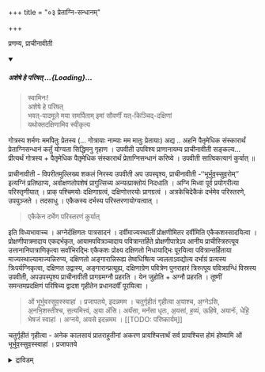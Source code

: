 +++
title = "०३ प्रेताग्नि-सन्धानम्"

+++

प्रणम्य, प्राचीनावीती 

<div class="js_include" includetitle="false" newlevelforh1="5" unfilled url="/vedAH_yajuH/taittirIyam/sUtram/ApastambaH/gRhyam/paddhatiH/shrIvaiShNavaH/mantrAdi/asheShe_pariShat_svIkRtya.md">
<details open><summary><h5>अशेषे हे परिषत् ...{Loading}...</h5></summary>

> स्वामिनः!  
अशेषे हे परिषत्  
भवत्-पादमूले मया समर्पिताम् इमां सौवर्णीं यत्-किञ्चिद्-दक्षिणां  
यथोक्तदक्षिणामिव स्वीकृत्य  

</details>
</div>  

गोत्रस्य शर्मणः ममपितुः प्रेतस्य (... गोत्रायाः नाम्याः मम मातुः प्रेतायाः) अद्य .. अहनि पैतृमेधिक संस्कारार्थं प्रेताग्निसन्धानं कर्तुं योग्यता सिद्धिमनु गृहाण । उपवीती उपविश्य प्राणानायम्य प्राचीनावीती सङ्कल्य... प्रीत्यर्थं गोत्रस्य + पैतृमेधिक पैतृमेधिक संस्कारार्थं प्रेताग्निसन्धानं करिष्ये । उपवीती सात्विकत्यागं कुर्यात् ॥ 

प्राचीनावीती - विपरीतमुल्लिख्य शकलं निरस्य उपवीती अप उपस्पृश्य, प्राचीनावीती -‘‘भूर्भुव॒स्सुव॒रोम्’’ इत्यग्निं प्रतिष्ठाप्य, अवोक्षणतोपशेषं प्रागुत्सिच्य अन्यत्प्राक्तोयं निदधाति । अग्नि मिध्वा पूर्व प्रयोगरीत्या परिस्तृणीयात् । प्राक् पश्चिमयोः दक्षिणाग्रत्वं, दक्षिणोत्तरयोः प्रागग्रत्वं । अत्रकेचिदेकैकं दर्भमेव परिस्तरणे, उपयुञ्जते । तदसाधु । एकैकस्य दर्भस्य परिस्तरणायोग्यत्वात् । 

> एकैकेन दर्भेण परिस्तरणं कुर्यात्

इति विध्यभावाच्च । अग्नेर्दक्षिणतः पात्रसादनं । दर्वीमाज्यस्थालीं प्रोक्षणीमितर दर्वीमिति एकैकशस्सादयित्वा । प्रोक्षणीपात्रमादाय एकदर्भकृत, आयामपवित्रञ्चादाय पवित्रान्तर्हिते प्रोक्षणीपात्रेऽप आनीय प्राचीस्त्रिरुत्पूय उत्तानानिपात्राणिकृत्वा सर्वाभिरद्भिः एकैकशः प्रोक्ष्य दक्षिणतो निधायाद्भिः पूरयित्वा पवित्रान्तर्हिताया माज्यस्थाल्यामाज्यन्निरुप्य, दक्षिणतो अङ्गारान्निरूह्य तेष्वधिश्रित्य ज्वलताऽवद्योत्य दर्भाग्रं प्रत्यस्य त्रिःपर्यग्निकृत्वा, दक्षिणत उद्वास्य, अङ्गारान्प्रत्यूह्य, दक्षिणाग्रेण पवित्रेण पुनराहारं त्रिरुत्पूय पवित्रग्रन्धिं विस्रस्य उपवीती, अपउपस्पृश्य प्राचीनावीती प्रागग्रमग्नौ प्रहरति । येन जुहोति + अग्नौ प्रहरति । तूष्णीं समन्तमप्रदक्षिणं परिषिच्य द्वादश गृहीतेन प्रधानदर्वीं पूरयित्वा ।

> ओं भूर्भुवस्सुव॒स्स्वाहा॑ । प्रजापतये, इदन्नमम । चतुर्गृहीतं गृहीत्वा अ॒याश्च, अ॒ग्नेऽसि, अ॒नभि॒शस्तीश्च, स॒त्यमित्त्वं, अ॒या ॲसि। अयॅसा, मनॅसा धृतः, अ॒यसा॑, ह॒व्यं, ऊहिषे, अयानॅः, धेहि॒ भेषजं स्वाहा॑ । अग्नये, अयसे इदन्नमम ।
[[TODO: परिष्कार्यम्]]

चतुर्गृहीतं गृहीत्वा - अनेक कालसायं प्रातराहुतीनां अकरण प्रायश्चित्तार्थं सर्व प्रायश्चित्त होमं होष्यामि ओं भूर्भुव॒स्सुव॒स्स्वाहा॑ । प्रजापतये 

<details><summary>द्राविडम्</summary>

## 3 ப்ரேதாக்நி ஸந்தானம்

அனுஜ்ஞை, ஸங்கல்ப்பம். அக்நி ப்ரதிஷ்டை சுபங்களில் செய்யப்படுகிறதை இங்கு விபரீதமாக (அதாவது வடக்காக முடிக்கப்படுவதை தெற்காக முடிக்க வேண்டும்) செய்ய வேண்டும்.

10
பரிஸ்தரணத்தில் சிலர் ஒரே ஒரு தர்ப்பத்தை பரிஸ்தரணமாகச் சேர்க்கின்றனர். அதற்கு வசனம் இல்லாததாலும் “பரிஸ்தரணம்” என்கிற சொல்லிற்கு சுற்றிலும் பரப்புதல்” என்ற அர்த்தத்தாலும் பூர்வ பரிபாஷையில் (அக்நி முகத்தில்) சொல்லப்பட்டதையே இங்கும் கொள்வது உசிதம்.

இங்கு தென் பக்கத்தில் பாத்ர ஸாதனம், தர்வி, ஆஜ்ய ஸ்தாலீ, ப்ரோக்ஷணீ, இதர தர்வீ என்பதாக தனித் தனியாக ஸாதனம். ஒரு தர்ப்பத்தால் செய்யப்பட்ட ஆயாமத பவித்ரம், ப்ரோக்ஷணீ ஸம்ஸ்காரம், ஆஜ்ய ஸம்ஸ்காரத்தில் தென் புறத்தில் உள்ள தணல்களைத் தென் புறத்திலேயே வைத்து ஸம்ஸ்காரம் செய்து, அதற்குத் தெற்கேயே இறக்க வேண்டும். உத்பவனத்தை எப்பொழுதும் போல் கிழக்கில் ஆரம்பித்து கிழக்கிலேயே முடிக்க
வேண்டும். மொத்தத்தில் மூன்று தடவை, தர்வீ ஸம்ஸ்காரம், அப்ரதக்ஷிணமாக பரிஷேசனம், பெரிய தர்வியில் 12 தடவை சிறிய ஸர்வ ப்ராயச்சித்த தர்வியினால் எடுக்கப்பட்ட நெய்யை மந்திரத்தினால் (ஓம் பூர் புவஸ்ஸுவ ஸ்வாஹா) ஹோமம், அயாச்ச ஹோமம், ஔபாஸன காலாதிக்ரம ஹோமம், தர்சபூர்ண மாஸ காலாதிக்ரம ஹோமம், அநாஜ்ஞாதத்ரயம், வ்யாஹ்ருதி சதுஷ்டயம், பூர்ணாஹுதி, ஸமந்தமாக அப்ரதக்ஷிண பரிஷேசனம், ஔபாஸனாதி, அதிக்ரம பிராயச்சித்தமாக த்ரவ்ய (ஹிரண்ய) தானம், ஒளபாஸன ஹோமம் இவைகளைச் செய்ய வேண்டும்.

<details>

इदन्नमम । पुनश्चतुर्गृहीतं गृहीत्वा - अनेक दर्श पूर्णमासस्थालीपाक, अकरण प्रायश्चित्तार्थं सर्वप्रायश्चित्त होमं होष्यामि । ओं भूर्भुव॒स्सुव॒स्स्वाहा॑ । प्रजापतये इदन्नमम । अस्मिन्प्रेताग्निसन्धान होम कर्मणिमध्ये सम्भावित समस्तदोष प्रायश्चित्तार्थं प्रायश्चित्त होमं होष्यामि । 

> ओभूर्भुव॒स्सुव॒स्वाहा॑ (प्रजापतये इदन्नमम) । अना॑ज्ञातं, यदाज्ञतं । य॒ज्ञस्य, क्रि॒यते॑, मिथु । अग्ने॑, तदस्य, कल्पय । त्वँहिवेत्थं, यथातथं, स्वाहा॑ । (अग्नये इदन्नमम) । पुरुषसम्मितः य॒ज्ञः । य॒ज्ञः, पुरुषसम्मितः । अग्ने॑ तदस्य, कल्पय । त्वँहिवेत्थ, यथातथं, स्वाहा॑ । (अग्नये, इदन्नमम) । यत्पॉक॒त्राः, मनॅसा, दी॒नद॑क्षान । य॒ज्ञस्ये॑ म॒न्वते॑, मनांसः । अ॒ग्निष्टत्, होता॑ ऋ॒तुवित्, वि॒जा॒नन् । यजिष्ठः, दे॒वान्, ऋ॒तुशः य॒जा॒ति॒ स्वाहा॑ । (अग्नये, इदन्नमम) । ओं भूस्स्वाहा॑ । (अग्नये, इदन्नमम), ओं भुव॒स्स्वाहा॑ । (वायवे इदन्नमम) । ओँसु॒व॒स्वाहा॑ । (सूर्याय इदन्नमम) । ओं भूर्भुवस्सुवस्स्वाहा॑ । (प्रजापतये इदन्नमम) । श्रीविष्णवे स्वाहा॑ । (विष्णवे परमात्मने इदन्नमम) । उपवीती प्राणानायम्य - प्राचीनावीती समन्तमप्रदक्षिणं परिषिच्य ।
[[TODO: परिष्कार्यम्]]

ममपितुः औपासन विच्छेद प्रभृति प्राणवियोगकाल पर्यन्तं कर्तव्य, औपासन द्रव्य स्थालीपाक द्रव्य, आज्य द्रव्यकृच्छ्र द्रव्याणां प्रतिनिधित्वेन यत्किञ्चिद्धिरण्यदानं, करिष्ये । हिरण्यगर्भ गर्भस्थं + प्रयच्छमे ।

ममपितुः औपासन विच्छेद प्रभृति प्राणवियोगकालपर्यन्तं कर्तव्य + यत्किञ्चिद्धिरण्यं श्रीवैष्णवाय सम्प्रददे । अच्युतः प्रीयताम् ।

उपवीती प्राणानायम्य प्राचीनावीती, पूर्वेद्युः सायं, औपासनेन सह अद्यप्रातरौपासन होमं होष्यामि । अप्रदक्षिणं परिषिच्य । एकांसमिध माधाय हस्ते तण्डुल मादाय प्रोक्ष्य द्वेधा विभज्य दक्षिण हस्तस्थं तण्डुलं 'अ॒ग्नये॒ स्वाहा॑' । (अग्नये इदन्नमम) । अन्यं भागं दक्षिणहस्ते, आदाय, 'अ॒ग्नये॑, स्वि॒ष्ट॒कृते॒स्वाहा॑' । (अग्नये स्विष्टकृते इदन्नमम) । एकां समिधमाधाय । पुनः एकां समिधमाधाय । हस्ते तण्डुलमादाय । द्वेधा विभज्य दक्षिण हस्तस्थं 'सूर्याय स्वाहा' । (सूर्याय इदन्नमम) । 'अग्नये स्विष्टकृते स्वाहा' । (अग्नये स्विष्टकृते इदन्नमम) एकां समिधमाधाय । समन्तमप्रदक्षिणं परिषिञ्चेत् । अस्मिन्नेवाग्नौ पैतृमेधिकंकुर्यात् ॥